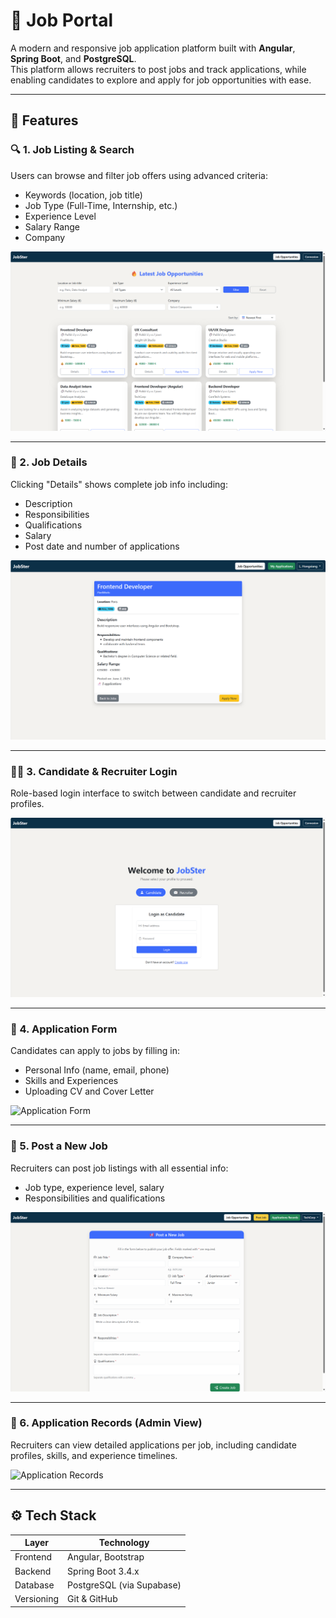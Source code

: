 # 💼 Job Portal

A modern and responsive job application platform built with **Angular**, **Spring Boot**, and **PostgreSQL**.  
This platform allows recruiters to post jobs and track applications, while enabling candidates to explore and apply for job opportunities with ease.

---

## 🚀 Features

### 🔍 1. Job Listing & Search
Users can browse and filter job offers using advanced criteria:
- Keywords (location, job title)
- Job Type (Full-Time, Internship, etc.)
- Experience Level
- Salary Range
- Company

![Job Listings](./screenshots/job-listings.png)

---

### 📄 2. Job Details
Clicking "Details" shows complete job info including:
- Description
- Responsibilities
- Qualifications
- Salary
- Post date and number of applications

![Job Details](./screenshots/job-details.png)

---

### 🧑‍💻 3. Candidate & Recruiter Login
Role-based login interface to switch between candidate and recruiter profiles.

![Login Page](./screenshots/login.png)

---

### 📝 4. Application Form
Candidates can apply to jobs by filling in:
- Personal Info (name, email, phone)
- Skills and Experiences
- Uploading CV and Cover Letter

![Application Form](./screenshots/application-form.png)

---

### 📢 5. Post a New Job
Recruiters can post job listings with all essential info:
- Job type, experience level, salary
- Responsibilities and qualifications

![Post Job Form](./screenshots/post-job.png)

---

### 📂 6. Application Records (Admin View)
Recruiters can view detailed applications per job, including candidate profiles, skills, and experience timelines.

![Application Records](./screenshots/application-records.png)

---

## ⚙️ Tech Stack

| Layer        | Technology        |
|--------------|-------------------|
| Frontend     | Angular, Bootstrap |
| Backend      | Spring Boot 3.4.x |
| Database     | PostgreSQL (via Supabase) |
| Versioning   | Git & GitHub       |
